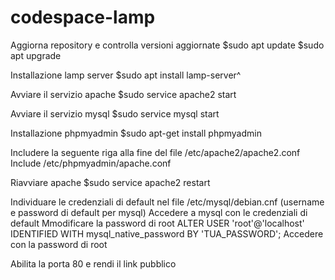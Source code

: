 # codespace-lamp
Aggiorna repository e controlla versioni aggiornate
$sudo apt update
$sudo apt upgrade

Installazione lamp server
$sudo apt install lamp-server^

Avviare il servizio apache
$sudo service apache2 start

Avviare il servizio mysql
$sudo service mysql start

Installazione phpmyadmin
$sudo apt-get install phpmyadmin

Includere la seguente riga alla fine del file /etc/apache2/apache2.conf
    Include /etc/phpmyadmin/apache.conf  

Riavviare apache
$sudo service apache2 restart

Individuare le credenziali di default nel file /etc/mysql/debian.cnf (username e password di default per mysql)
Accedere a mysql con le credenziali di default
Mmodificare la password di root
ALTER USER 'root'@'localhost' IDENTIFIED WITH mysql_native_password BY 'TUA_PASSWORD';
Accedere con la password di root

Abilita la porta 80 e rendi il link pubblico
